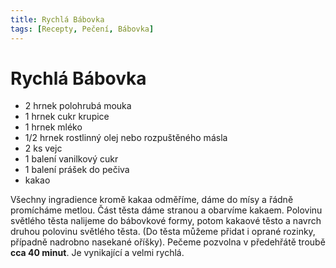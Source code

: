 ```yaml
---
title: Rychlá Bábovka
tags: [Recepty, Pečení, Bábovka]
---
```


# Rychlá Bábovka

* 2 hrnek polohrubá mouka
* 1 hrnek cukr krupice
* 1 hrnek mléko
* 1/2 hrnek rostlinný olej nebo rozpuštěného másla
* 2 ks vejc
* 1 balení vanilkový cukr
* 1 balení prášek do pečiva
* kakao

Všechny ingradience kromě kakaa odměříme, dáme do mísy a řádně promícháme metlou.
Část těsta dáme stranou a obarvíme kakaem. Polovinu světlého těsta nalijeme do
bábovkové formy, potom kakaové těsto a navrch druhou polovinu světlého těsta.
(Do těsta můžeme přidat i oprané rozinky, případně nadrobno nasekané oříšky).
Pečeme pozvolna v předehřátě troubě **cca 40 minut**. Je vynikající a velmi rychlá.

